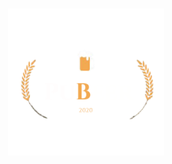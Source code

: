 <h1 align="center">
  <img alt="Pubeer" src="./src/assets/logo-login.png" width="250px" />
  <br/>
</h1>
